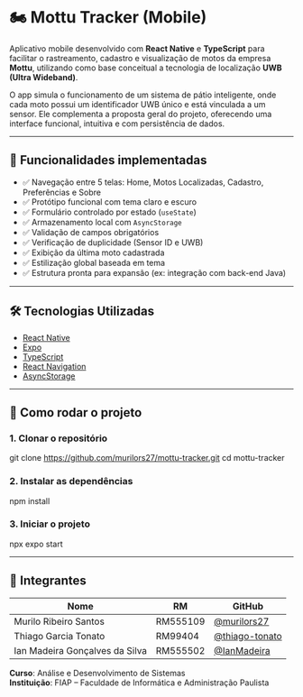 # 🏍️ Mottu Tracker (Mobile)

Aplicativo mobile desenvolvido com **React Native** e **TypeScript** para facilitar o rastreamento, cadastro e visualização de motos da empresa **Mottu**, utilizando como base conceitual a tecnologia de localização **UWB (Ultra Wideband)**. 

O app simula o funcionamento de um sistema de pátio inteligente, onde cada moto possui um identificador UWB único e está vinculada a um sensor. Ele complementa a proposta geral do projeto, oferecendo uma interface funcional, intuitiva e com persistência de dados.


---

## 📱 Funcionalidades implementadas

- ✅ Navegação entre 5 telas: Home, Motos Localizadas, Cadastro, Preferências e Sobre
- ✅ Protótipo funcional com tema claro e escuro
- ✅ Formulário controlado por estado (`useState`)
- ✅ Armazenamento local com `AsyncStorage`
- ✅ Validação de campos obrigatórios
- ✅ Verificação de duplicidade (Sensor ID e UWB)
- ✅ Exibição da última moto cadastrada
- ✅ Estilização global baseada em tema
- ✅ Estrutura pronta para expansão (ex: integração com back-end Java)

---

## 🛠️ Tecnologias Utilizadas

- [React Native](https://reactnative.dev/)
- [Expo](https://expo.dev/)
- [TypeScript](https://www.typescriptlang.org/)
- [React Navigation](https://reactnavigation.org/)
- [AsyncStorage](https://github.com/react-native-async-storage/async-storage)

---

## 🚀 Como rodar o projeto

### 1. Clonar o repositório

git clone https://github.com/murilors27/mottu-tracker.git
cd mottu-tracker

### 2. Instalar as dependências

npm install

### 3. Iniciar o projeto

npx expo start

---

## 👥 Integrantes

| Nome                                | RM       | GitHub                                |
|-------------------------------------|----------|----------------------------------------|
| Murilo Ribeiro Santos               | RM555109 | [@murilors27](https://github.com/murilors27) |
| Thiago Garcia Tonato                | RM99404  | [@thiago-tonato](https://github.com/thiago-tonato) |
| Ian Madeira Gonçalves da Silva      | RM555502 | [@IanMadeira](https://github.com/IanMadeira) |

**Curso**: Análise e Desenvolvimento de Sistemas  
**Instituição**: FIAP – Faculdade de Informática e Administração Paulista
